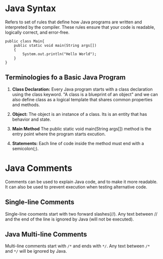 # Java Syntax
Refers to set of rules that define how Java programs are written and interpreted by the compiler. These rules ensure that your code is readable, logically correct, and error-free.

```
public class Main{
    public static void main(String args[])
    {
        System.out.println("Hello World");
    }
}
```

## Terminologies fo a Basic Java Program

 1. **Class Declaration:** Every Java program starts with a class declaration using the class keyword. "A class is a blueprint of an object" and we can also define class as a logical template that shares common properties and methods.

 2. **Object:** The object is an instance of a class. Its is an entity that has behavior and state.

 3. **Main Method** The public static void main(String args[]) method is the entry point where the program starts excution.

 4. **Statements:** Each line of code inside the method must end with a semicolon(;).

 # Java Comments
 Comments can be used to explain Java code, and to make it more readable. It can also be used to prevent execution when testing alternative code.

 ## Single-line Comments
 Single-line cooments start with two forward slashes(//).
 Any text between // and the end of the line is ignored by Java (will not be executed).

## Java Multi-line Comments
Multi-line comments start with ```/*``` and ends with ```*/```.
Any text between ```/*``` and ```*/``` will be ignored by Java.